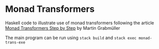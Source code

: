 # Monad Transformers

Haskell code to illustrate use of monad transformers following the article [Monad Transformers Step by Step](https://page.mi.fu-berlin.de/scravy/realworldhaskell/materialien/monad-transformers-step-by-step.pdf) by Martin Grabm&uuml;ller

The main program can be run using `stack build` and `stack exec monad-trans-exe`
